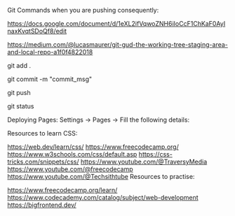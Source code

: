 Git Commands when you are pushing consequently:

https://docs.google.com/document/d/1eXL2ifVqwoZNH6iIoCcF1ChKaF0AyInaxKvqtSDoQf8/edit

https://medium.com/@lucasmaurer/git-gud-the-working-tree-staging-area-and-local-repo-a1f0f4822018

git add .

git commit -m "commit_msg"

git push

git status

Deploying Pages: Settings -> Pages -> Fill the following details:



Resources to learn CSS:

https://web.dev/learn/css/
https://www.freecodecamp.org/
https://www.w3schools.com/css/default.asp
https://css-tricks.com/snippets/css/
https://www.youtube.com/@TraversyMedia
https://www.youtube.com/@freecodecamp
https://www.youtube.com/@Techsithtube
Resources to practise:

https://www.freecodecamp.org/learn/
https://www.codecademy.com/catalog/subject/web-development
https://bigfrontend.dev/
